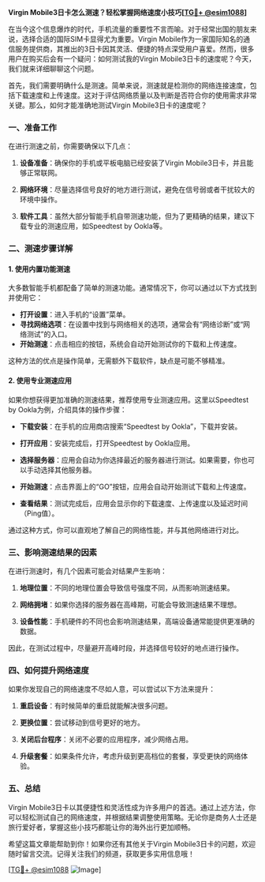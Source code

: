 **Virgin Mobile3日卡怎么测速？轻松掌握网络速度小技巧[[TG💪+ @esim1088](https://t.me/s/esim1088)]**

在当今这个信息爆炸的时代，手机流量的重要性不言而喻。对于经常出国的朋友来说，选择合适的国际SIM卡显得尤为重要。Virgin Mobile作为一家国际知名的通信服务提供商，其推出的3日卡因其灵活、便捷的特点深受用户喜爱。然而，很多用户在购买后会有一个疑问：如何测试我的Virgin Mobile3日卡的速度呢？今天，我们就来详细聊聊这个问题。

首先，我们需要明确什么是测速。简单来说，测速就是检测你的网络连接速度，包括下载速度和上传速度。这对于评估网络质量以及判断是否符合你的使用需求非常关键。那么，如何才能准确地测试Virgin Mobile3日卡的速度呢？

### 一、准备工作

在进行测速之前，你需要确保以下几点：

1. **设备准备**：确保你的手机或平板电脑已经安装了Virgin Mobile3日卡，并且能够正常联网。
   
2. **网络环境**：尽量选择信号良好的地方进行测试，避免在信号弱或者干扰较大的环境中操作。

3. **软件工具**：虽然大部分智能手机自带测速功能，但为了更精确的结果，建议下载专业的测速应用，如Speedtest by Ookla等。

### 二、测速步骤详解

#### 1. 使用内置功能测速

大多数智能手机都配备了简单的测速功能。通常情况下，你可以通过以下方式找到并使用它：

- **打开设置**：进入手机的“设置”菜单。
- **寻找网络选项**：在设置中找到与网络相关的选项，通常会有“网络诊断”或“网络测试”的入口。
- **开始测速**：点击相应的按钮，系统会自动开始测试你的下载和上传速度。

这种方法的优点是操作简单，无需额外下载软件，缺点是可能不够精准。

#### 2. 使用专业测速应用

如果你想获得更加准确的测速结果，推荐使用专业测速应用。这里以Speedtest by Ookla为例，介绍具体的操作步骤：

- **下载安装**：在手机的应用商店搜索“Speedtest by Ookla”，下载并安装。
  
- **打开应用**：安装完成后，打开Speedtest by Ookla应用。
  
- **选择服务器**：应用会自动为你选择最近的服务器进行测试。如果需要，你也可以手动选择其他服务器。
  
- **开始测速**：点击界面上的“GO”按钮，应用会自动开始测试下载和上传速度。
  
- **查看结果**：测试完成后，应用会显示你的下载速度、上传速度以及延迟时间（Ping值）。

通过这种方式，你可以直观地了解自己的网络性能，并与其他网络进行对比。

### 三、影响测速结果的因素

在进行测速时，有几个因素可能会对结果产生影响：

1. **地理位置**：不同的地理位置会导致信号强度不同，从而影响测速结果。
   
2. **网络拥堵**：如果你选择的服务器在高峰期，可能会导致测速结果不理想。
   
3. **设备性能**：手机硬件的不同也会影响测速结果，高端设备通常能提供更准确的数据。

因此，在测试过程中，尽量避开高峰时段，并选择信号较好的地点进行操作。

### 四、如何提升网络速度

如果你发现自己的网络速度不尽如人意，可以尝试以下方法来提升：

1. **重启设备**：有时候简单的重启就能解决很多问题。
   
2. **更换位置**：尝试移动到信号更好的地方。
   
3. **关闭后台程序**：关闭不必要的应用程序，减少网络占用。
   
4. **升级套餐**：如果条件允许，考虑升级到更高档位的套餐，享受更快的网络体验。

### 五、总结

Virgin Mobile3日卡以其便捷性和灵活性成为许多用户的首选。通过上述方法，你可以轻松测试自己的网络速度，并根据结果调整使用策略。无论你是商务人士还是旅行爱好者，掌握这些小技巧都能让你的海外出行更加顺畅。

希望这篇文章能帮助到你！如果你还有其他关于Virgin Mobile3日卡的问题，欢迎随时留言交流。记得关注我们的频道，获取更多实用信息哦！

[[TG💪+ @esim1088](https://t.me/s/esim1088) ![Image](https://i.postimg.cc/4NQfJmqS/Snipaste-2025-05-13-00-14-12.png)]
